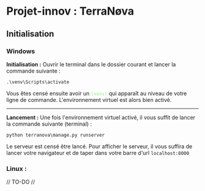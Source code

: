 # Projet-innov : TerraNøva

## Initialisation

### Windows

**Initialisation :**
Ouvrir le terminal dans le dossier courant et lancer la commande suivante :
```
.\venv\Scripts\activate
```

Vous êtes censé ensuite avoir un <code style="color: lightgreen">(venv)</code> qui apparaît au niveau de votre ligne de commande. L'environnement virtuel est alors bien activé.

***

**Lancement :**
Une fois l'environnement virtuel activé, il vous suffit de lancer la commande suivante (terminal) :

```
python terranova\manage.py runserver
```

Le serveur est censé être lancé. Pour afficher le serveur, il vous suffira de lancer votre navigateur et de taper dans votre barre d'url `localhost:8000`

### Linux :

// TO-DO //